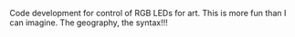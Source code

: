 Code development for control of RGB LEDs for art.
This is more fun than I can imagine. 
The geography, the syntax!!!
